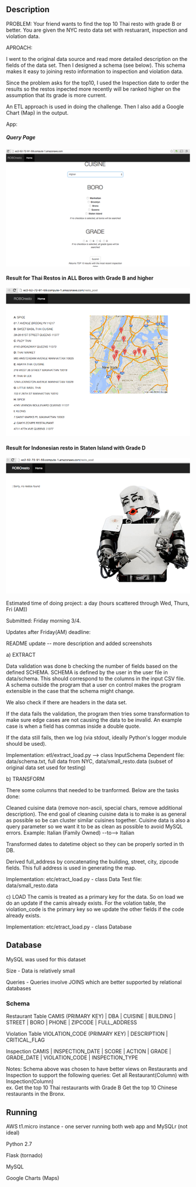 ## Description 

PROBLEM:
Your friend wants to find the top 10 Thai resto with grade B or better.  You are given the NYC resto data set with restuarant, inspection and violation data.

APROACH:

I went to the original data source and read more detailed description on the fields of the data set.  Then I designed a schema (see below).  This schema makes it easy to joining resto information to inspection and violation data. 

Since the problem asks for the top10, I used the Inspection date to order the results so the restos inpected more recently will be ranked higher on the assumption that its grade is more current.

An ETL approach is used in doing the challenge.  Then I also add a Google Chart (Map) in the output. 

App:

##### Query Page
![alt tag](https://github.com/loryfelnunez/roboresto/blob/master/images/roboresto_query_page.png?raw=true)

#### Result for Thai Restos in ALL Boros with Grade B and higher
![alt tag](https://github.com/loryfelnunez/roboresto/blob/master/images/roboresto_query_result.png?raw=true)

#### Result for Indonesian resto in Staten Island with Grade D
![alt tag](https://github.com/loryfelnunez/roboresto/blob/master/images/roboresto_no_results.png?raw=true)

Estimated time of doing project: a day (hours scattered through Wed, Thurs, Fri (AM))

Submitted: Friday morning 3/4. 

Updates after Friday(AM) deadline:

README update -- more description and added screenshots
 
a) EXTRACT 

Data validation was done b checking the number of fields based on the defined SCHEMA.  SCHEMA is defined by the user in the user file in data/schema.  This should correspond to the columns in the input CSV file. A schema outside the program that a user cn control makes the program extensible in the case that the schema might change.  

We also check if there are headers in the data set. 

If the data fails the validation, the program then tries some transformation to make sure edge cases are not causing the data to be invalid.  An example case is when a field has commas inside a double quote. 

If the data still fails, then we log (via stdout, ideally Python's logger module should be used).

Implementation: etl/extract_load.py  --> class InputSchema
Dependent file: data/schema.txt, full data from NYC, data/small_resto.data (subset of original data set used for testing)
               

b) TRANSFORM

There some columns that needed to be tranformed. Below are the tasks done:

Cleaned cuisine data (remove non-ascii, special chars, remove additional description).  The end goal of cleaning cuisine data is to make is as general as possible so be can cluster similar cuisines together. Cuisine data is also a query parameter so we want it to be as clean as possible to avoid MySQL errors.
Example:
Italian (Family Owned) --to--> Italian
 
Transformed dates to datetime object so they can be properly sorted in th DB.

Derived full_address by concatenating the building, street, city, zipcode fields. This full address is used in generating the map.

Implementation: etc/etract_load.py - class Data
Test file: data/small_resto.data

c) LOAD
The camis is treated as a primary key for the data. So on load we do an update if the camis already exists.  For the volation table, the violation_code is the primary key so we update the other fields if the code already exists. 

Implementation: etc/etract_load.py - class Database


## Database
MySQL was used for this dataset 

Size - Data is relatively small

Queries - Queries involve JOINS which are better supported by relational databases

### Schema

Restaurant Table
CAMIS (PRIMARY KEY) | DBA | CUISINE | BUILDING | STREET | BORO | PHONE | ZIPCODE | FULL_ADDRESS 

Violation Table
VIOLATION_CODE (PRIMARY KEY) | DESCRIPTION | CRITICAL_FLAG

Inspection
CAMIS | INSPECTION_DATE | SCORE | ACTION | GRADE | GRADE_DATE | VIOLATION_CODE | INSPECTION_TYPE

Notes: Schema above was chosen to have better views on Restaurants and Inspection to support the following queries:
Get all Restaurant(Column) with Inspection(Column)  
ex. Get the top 10 Thai restaurants with Grade B
Get the top 10 Chinese restaurants in the Bronx.

## Running
AWS t1.micro instance - one server running both web app and MySQLr (not ideal)

Python 2.7

Flask (tornado)

MySQL

Google Charts (Maps)
